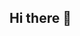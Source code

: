 ## Hi there 👋

<!--
**Kiara-caceres/Kiara-caceres** is a ✨ _special_ ✨ repository because its `README.md` (this file) appears on your GitHub profile.

<div id="header" align="center">
  <img decoding="async" src="https://github.com/noelianav91/noelianav91/blob/main/Banner%20Github.png" width="800"/>
</div>
[![](https://img.shields.io/badge/LinkedIn-0077B5?style=for-the-badge&logo=linkedin&logoColor=white)](https:www.linkedin.com/in/kiaracaceres/)
